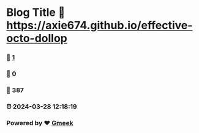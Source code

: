 # Blog Title :link: https://axie674.github.io/effective-octo-dollop 
### :page_facing_up: [1](https://axie674.github.io/effective-octo-dollop/tag.html) 
### :speech_balloon: 0 
### :hibiscus: 387 
### :alarm_clock: 2024-03-28 12:18:19 
### Powered by :heart: [Gmeek](https://github.com/Meekdai/Gmeek)

